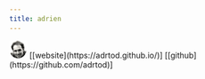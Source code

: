 ```yaml
---
title: adrien
---
```


<img src="images/adrien.png" style="height:32px;"/> 
[[website](https://adrtod.github.io/)] 
[[github](https://github.com/adrtod)] 
